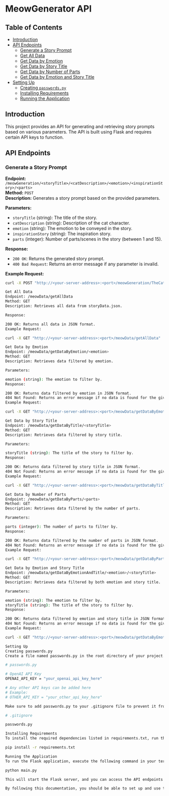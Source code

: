 # MeowGenerator API

## Table of Contents
- [Introduction](#introduction)
- [API Endpoints](#api-endpoints)
  - [Generate a Story Prompt](#generate-a-story-prompt)
  - [Get All Data](#get-all-data)
  - [Get Data by Emotion](#get-data-by-emotion)
  - [Get Data by Story Title](#get-data-by-story-title)
  - [Get Data by Number of Parts](#get-data-by-number-of-parts)
  - [Get Data by Emotion and Story Title](#get-data-by-emotion-and-story-title)
- [Setting Up](#setting-up)
  - [Creating `passwords.py`](#creating-passwordspy)
  - [Installing Requirements](#installing-requirements)
  - [Running the Application](#running-the-application)

## Introduction
This project provides an API for generating and retrieving story prompts based on various parameters. The API is built using Flask and requires certain API keys to function.

## API Endpoints

### Generate a Story Prompt
**Endpoint:** `/meowGeneration/<storyTitle>/<catDescription>/<emotion>/<inspirationStory>/<parts>`  
**Method:** `POST`  
**Description:** Generates a story prompt based on the provided parameters.

**Parameters:**
- `storyTitle` (string): The title of the story.
- `catDescription` (string): Description of the cat character.
- `emotion` (string): The emotion to be conveyed in the story.
- `inspirationStory` (string): The inspiration story.
- `parts` (integer): Number of parts/scenes in the story (between 1 and 15).

**Response:**
- `200 OK`: Returns the generated story prompt.
- `400 Bad Request`: Returns an error message if any parameter is invalid.

**Example Request:**
```sh
curl -X POST "http://<your-server-address>:<port>/meowGeneration/TheCatAdventure/A brave cat/Happy/A day in the park/5"

Get All Data
Endpoint: /meowData/getAllData
Method: GET
Description: Retrieves all data from storyData.json.

Response:

200 OK: Returns all data in JSON format.
Example Request:

curl -X GET "http://<your-server-address>:<port>/meowData/getAllData"

Get Data by Emotion
Endpoint: /meowData/getDataByEmotion/<emotion>
Method: GET
Description: Retrieves data filtered by emotion.

Parameters:

emotion (string): The emotion to filter by.
Response:

200 OK: Returns data filtered by emotion in JSON format.
404 Not Found: Returns an error message if no data is found for the given emotion.
Example Request:

curl -X GET "http://<your-server-address>:<port>/meowData/getDataByEmotion/Happy"

Get Data by Story Title
Endpoint: /meowData/getDataByTitle/<storyTitle>
Method: GET
Description: Retrieves data filtered by story title.

Parameters:

storyTitle (string): The title of the story to filter by.
Response:

200 OK: Returns data filtered by story title in JSON format.
404 Not Found: Returns an error message if no data is found for the given story title.
Example Request:

curl -X GET "http://<your-server-address>:<port>/meowData/getDataByTitle/TheCatAdventure"

Get Data by Number of Parts
Endpoint: /meowData/getDataByParts/<parts>
Method: GET
Description: Retrieves data filtered by the number of parts.

Parameters:

parts (integer): The number of parts to filter by.
Response:

200 OK: Returns data filtered by the number of parts in JSON format.
404 Not Found: Returns an error message if no data is found for the given number of parts.
Example Request:

curl -X GET "http://<your-server-address>:<port>/meowData/getDataByParts/5"

Get Data by Emotion and Story Title
Endpoint: /meowData/getDataByEmotionAndTitle/<emotion>/<storyTitle>
Method: GET
Description: Retrieves data filtered by both emotion and story title.

Parameters:

emotion (string): The emotion to filter by.
storyTitle (string): The title of the story to filter by.
Response:

200 OK: Returns data filtered by emotion and story title in JSON format.
404 Not Found: Returns an error message if no data is found for the given emotion and story title.
Example Request:

curl -X GET "http://<your-server-address>:<port>/meowData/getDataByEmotionAndTitle/Happy/TheCatAdventure"

Setting Up
Creating passwords.py
Create a file named passwords.py in the root directory of your project. This file will store your API keys securely.

# passwords.py

# OpenAI API Key
OPENAI_API_KEY = "your_openai_api_key_here"

# Any other API keys can be added here
# Example:
# OTHER_API_KEY = "your_other_api_key_here"

Make sure to add passwords.py to your .gitignore file to prevent it from being tracked by version control.

# .gitignore

passwords.py

Installing Requirements
To install the required dependencies listed in requirements.txt, run the following command:

pip install -r requirements.txt

Running the Application
To run the Flask application, execute the following command in your terminal:

python main.py

This will start the Flask server, and you can access the API endpoints as documented above.

By following this documentation, you should be able to set up and use the API, securely store your API keys, and install the necessary dependencies for your project.